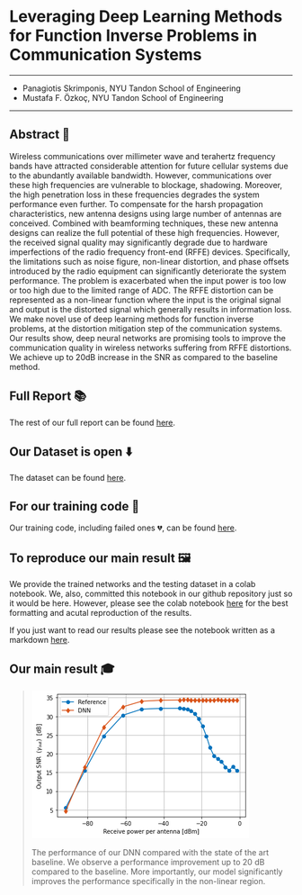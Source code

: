 # Leveraging Deep Learning Methods for Function Inverse Problems in Communication Systems
---
* Panagiotis Skrimponis, NYU Tandon School of Engineering
* Mustafa F. &#214;zko&#231;, NYU Tandon School of Engineering
---

## Abstract &#x1F4D8;
Wireless communications over millimeter wave and terahertz 
frequency bands have attracted considerable attention for 
future cellular systems due to the abundantly available 
bandwidth. However, communications over these high frequencies 
are vulnerable to blockage, shadowing. Moreover, the high penetration loss in these frequencies degrades the system performance even further. To compensate for the harsh propagation characteristics, new antenna designs using large number of antennas are conceived. Combined with beamforming techniques, these new antenna designs can realize the full potential of these high frequencies. However, the received signal quality may significantly degrade due to hardware imperfections of the radio 
frequency front-end (RFFE) devices. Specifically, the limitations 
such as noise figure, non-linear distortion, and phase offsets 
introduced by the radio equipment can significantly deteriorate
the system performance. The problem is exacerbated when the input power is too low or too high due to the limited range of ADC.
The RFFE distortion can be represented as a
non-linear function where the input is the original signal and 
output is the distorted signal which generally results in information
loss. We make novel use of deep learning methods for function
inverse problems, at the distortion mitigation step of the
communication systems. Our results show, deep neural networks are promising tools to improve the communication quality in wireless networks suffering from RFFE distortions. We achieve up to 20dB increase in the SNR as compared to the baseline method.


## Full Report :books:
The rest of our full report can be found [here](https://github.com/skrimpon/nonlin/tree/main/docs/FinalReport.pdf). 


## Our Dataset is open :arrow_down:
The dataset can be found [here](https://drive.google.com/file/d/1cAaNZ0D9iEkazOOvfwzVQWmbXE1mrhBz/view?usp=sharing).

## For our training code :open_file_folder:
Our training code, including failed ones :broken_heart:, can be found [here](https://github.com/skrimpon/nonlin/tree/main/project/train).

## To reproduce our main result :framed_picture:
We provide the trained networks and the testing dataset in a colab notebook. We, also, committed this notebook in our github repository just so it would be here. However, please see the colab notebook [here](https://colab.research.google.com/drive/1Cg6ToHTp2Wmk7j7j_d9oViONBlHZD6K6?usp=sharing) for the best formatting and acutal reproduction of the results.

If you just want to read our results please see the notebook written as a markdown [here](https://github.com/skrimpon/nonlin/blob/main/demo/FinalResults.md). 

## Our main result :mortar_board:

>![Results](https://raw.githubusercontent.com/skrimpon/nonlin/main/performance_eval.png)
>
> The performance of our DNN compared with the state of the art baseline. We observe a performance improvement up to 20 dB compared to the baseline. More importantly, our model significantly improves the performance specifically in the non-linear region.

